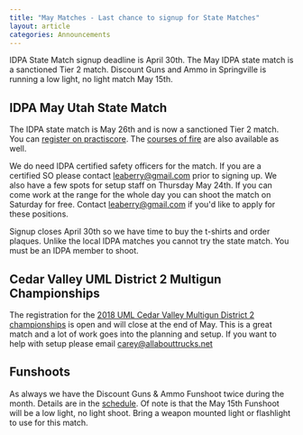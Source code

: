 ```yaml
---
title: "May Matches - Last chance to signup for State Matches"
layout: article
categories: Announcements
---
```


IDPA State Match signup deadline is April 30th. The May IDPA state match is a sanctioned Tier 2 match. Discount Guns and Ammo in Springville is running a low light, no light match May 15th.


## IDPA May Utah State Match

The IDPA state match is May 26th and is now a sanctioned Tier 2 match. You can [register on practiscore](https://practiscore.com/2018-utah-state-idpa-tier-2/register). The [courses of fire](https://docs.google.com/presentation/d/1m4hFan1TX6KGmlcj_ofdgIPjMjQarKkfBuGH86snKOI/edit?usp=sharing) are also available as well.

We do need IDPA certified safety officers for the match. If you are a certified SO please contact <leaberry@gmail.com> prior to signing up. We also have a few spots for setup staff on Thursday May 24th. If you can come work at the range for the whole day you can shoot the match on Saturday for free. Contact <leaberry@gmail.com> if you'd like to apply for these positions.

Signup closes April 30th so we have time to buy the t-shirts and order plaques. Unlike the local IDPA matches you cannot try the state match. You must be an IDPA member to shoot.

## Cedar Valley UML District 2 Multigun Championships

The registration for the [2018 UML Cedar Valley Multigun District 2 championships](https://practiscore.com/cedar-valley-2018-uml-district-2-championships-sponsored-by-berrys-mfg/register) is open and will close at the end of May. This is a great match and a lot of work goes into the planning and setup. If you want to help with setup please email <carey@allabouttrucks.net>


## Funshoots

As always we have the Discount Guns & Ammo Funshoot twice during the month. Details are in the [schedule](http://www.udpl.net/schedule/). Of note is that the May 15th Funshoot will be a low light, no light shoot. Bring a weapon mounted light or flashlight to use for this match.





